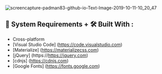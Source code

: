 ![screencapture-padman83-github-io-Text-Image-2019-10-11-10_20_47](https://user-images.githubusercontent.com/45048950/66620156-0e00a300-ec12-11e9-877c-0f0c2ce409ef.png)

## 🧰 System Requirements + 🛠️ Built With :

* Cross-platform
* [Visual Studio Code] (https://code.visualstudio.com)
* [Materialize] (https://materializecss.com)
* [jQuery] (https://https://jquery.com)
* [cdnjs] (https://cdnjs.com)
* [Google Fonts] (https://fonts.google.com)

